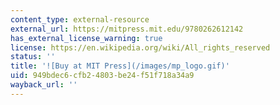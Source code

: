 ```yaml
---
content_type: external-resource
external_url: https://mitpress.mit.edu/9780262612142
has_external_license_warning: true
license: https://en.wikipedia.org/wiki/All_rights_reserved
status: ''
title: '![Buy at MIT Press](/images/mp_logo.gif)'
uid: 949bdec6-cfb2-4803-be24-f51f718a34a9
wayback_url: ''
---
```

